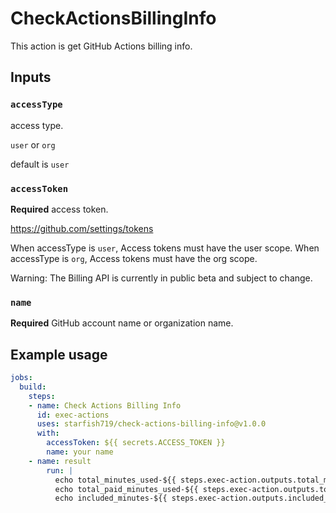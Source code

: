 # CheckActionsBillingInfo

This action is get GitHub Actions billing info.

## Inputs

### `accessType`

access type.

`user` or `org`

default is `user`

### `accessToken`

**Required** access token.

https://github.com/settings/tokens

When accessType is `user`, Access tokens must have the user scope.
When accessType is `org`, Access tokens must have the org scope.

Warning: The Billing API is currently in public beta and subject to change.

### `name`

**Required** GitHub account name or organization name.

## Example usage

```yml
jobs:
  build:
    steps:
    - name: Check Actions Billing Info
      id: exec-actions
      uses: starfish719/check-actions-billing-info@v1.0.0
      with:
        accessToken: ${{ secrets.ACCESS_TOKEN }}
        name: your name
    - name: result
        run: |
          echo total_minutes_used-${{ steps.exec-action.outputs.total_minutes_used }}
          echo total_paid_minutes_used-${{ steps.exec-action.outputs.total_paid_minutes_used }}
          echo included_minutes-${{ steps.exec-action.outputs.included_minutes }}
```
